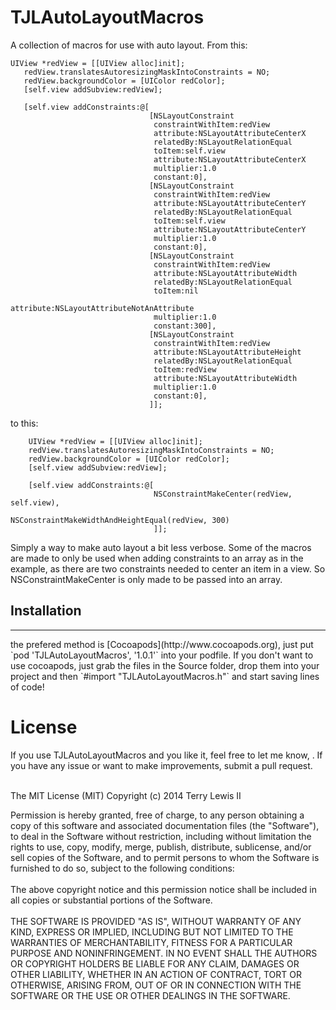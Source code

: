 TJLAutoLayoutMacros
===================

A collection of macros for use with auto layout.
From this:
 ```
UIView *redView = [[UIView alloc]init];
    redView.translatesAutoresizingMaskIntoConstraints = NO;
    redView.backgroundColor = [UIColor redColor];
    [self.view addSubview:redView];
    
    [self.view addConstraints:@[
                                [NSLayoutConstraint
                                 constraintWithItem:redView
                                 attribute:NSLayoutAttributeCenterX
                                 relatedBy:NSLayoutRelationEqual
                                 toItem:self.view
                                 attribute:NSLayoutAttributeCenterX
                                 multiplier:1.0
                                 constant:0],
                                [NSLayoutConstraint
                                 constraintWithItem:redView
                                 attribute:NSLayoutAttributeCenterY
                                 relatedBy:NSLayoutRelationEqual
                                 toItem:self.view
                                 attribute:NSLayoutAttributeCenterY
                                 multiplier:1.0
                                 constant:0],
                                [NSLayoutConstraint
                                 constraintWithItem:redView
                                 attribute:NSLayoutAttributeWidth
                                 relatedBy:NSLayoutRelationEqual
                                 toItem:nil
                                 attribute:NSLayoutAttributeNotAnAttribute
                                 multiplier:1.0
                                 constant:300],
                                [NSLayoutConstraint
                                 constraintWithItem:redView
                                 attribute:NSLayoutAttributeHeight
                                 relatedBy:NSLayoutRelationEqual
                                 toItem:redView
                                 attribute:NSLayoutAttributeWidth
                                 multiplier:1.0
                                 constant:0],
                                ]];
 ```
to this:
```
    UIView *redView = [[UIView alloc]init];
    redView.translatesAutoresizingMaskIntoConstraints = NO;
    redView.backgroundColor = [UIColor redColor];
    [self.view addSubview:redView];
    
    [self.view addConstraints:@[
                                NSConstraintMakeCenter(redView, self.view),
                                NSConstraintMakeWidthAndHeightEqual(redView, 300)
                                ]];

 ```

Simply a way to make auto layout a bit less verbose. Some of the macros are made to only be used when adding constraints to an array as in the example, as there are two constraints needed to center an item in a view. So NSConstraintMakeCenter is only made to be passed into an array.

<h2>Installation</h2>
<hr>
the prefered method is [Cocoapods](http://www.cocoapods.org), just put `pod 'TJLAutoLayoutMacros', '1.0.1'` into your podfile. If you don't want to use cocoapods, just grab the files in the Source folder, drop them into your project and then `#import "TJLAutoLayoutMacros.h"` and start saving lines of code!

<h1>License</h1>
If you use TJLAutoLayoutMacros and you like it, feel free to let me know, <terry@ploverproductions.com>. If you have any issue or want to make improvements, submit a pull request.<br><br>

The MIT License (MIT)
Copyright (c) 2014 Terry Lewis II

Permission is hereby granted, free of charge, to any person obtaining a copy of this software and associated documentation files (the "Software"), to deal in the Software without restriction, including without limitation the rights to use, copy, modify, merge, publish, distribute, sublicense, and/or sell copies of the Software, and to permit persons to whom the Software is furnished to do so, subject to the following conditions:
<br><br>
The above copyright notice and this permission notice shall be included in all copies or substantial portions of the Software.
<br><br>
THE SOFTWARE IS PROVIDED "AS IS", WITHOUT WARRANTY OF ANY KIND, EXPRESS OR IMPLIED, INCLUDING BUT NOT LIMITED TO THE WARRANTIES OF MERCHANTABILITY, FITNESS FOR A PARTICULAR PURPOSE AND NONINFRINGEMENT. IN NO EVENT SHALL THE AUTHORS OR COPYRIGHT HOLDERS BE LIABLE FOR ANY CLAIM, DAMAGES OR OTHER LIABILITY, WHETHER IN AN ACTION OF CONTRACT, TORT OR OTHERWISE, ARISING FROM, OUT OF OR IN CONNECTION WITH THE SOFTWARE OR THE USE OR OTHER DEALINGS IN THE SOFTWARE.
